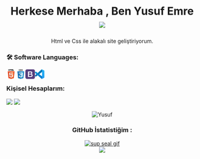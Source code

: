 <h1 align="center">Herkese Merhaba , Ben Yusuf Emre <img src="https://media.giphy.com/media/hvRJCLFzcasrR4ia7z/giphy.gif" width="30px"></h1> <p align="center">
<p align="center">
Html ve Css ile alakalı site geliştiriyorum. <br>
</p>

### 🛠 Software Languages:

<img align="left"  src="https://raw.githubusercontent.com/github/explore/80688e429a7d4ef2fca1e82350fe8e3517d3494d/topics/html/html.png" width="25" height="25" />
<img align="left" src="https://raw.githubusercontent.com/github/explore/80688e429a7d4ef2fca1e82350fe8e3517d3494d/topics/css/css.png" width="25" height="25" />
<img align="left" src="https://raw.githubusercontent.com/github/explore/80688e429a7d4ef2fca1e82350fe8e3517d3494d/topics/bootstrap/bootstrap.png" width="25" height="25" />
<img align="left" src="https://raw.githubusercontent.com/github/explore/80688e429a7d4ef2fca1e82350fe8e3517d3494d/topics/visual-studio-code/visual-studio-code.png" width="25" height="25" />
<br />
<h3>Kişisel Hesaplarım:</h3>
<p align="left">
<a href="https://www.instagram.com/yusufemreoffical_" target"blank_"><img src="https://img.shields.io/badge/INSTAGRAM%20-111111.svg?&style=for-the-badge&logo=instagram&logoColor=white"></a>
<a href="https://github.com/yusufemreACILAN" target"blank_"><img src="https://img.shields.io/badge/GitHub%20-111111.svg?&style=for-the-badge&logo=github&logoColor=white"></a>
</p>
<p align="center"> <img src="https://komarev.com/ghpvc/?username=Yusuf" alt="Yusuf" /> </p>

<h3 align="center">GitHub İstatistiğim :</h3>
<p align="center">
<a href="https://github.com/yusufemreACILAN/" target="_blank"><img alt="sup seal gif" src="https://github-readme-stats.vercel.app/api?username=yusufemreACILAN&theme=dark&show_icons=true&count_private=true&hide_border=true" /></a><br>
<a href="https://github.com/yusufemreACILAN/" target="_blank"><img src="https://github-readme-stats.vercel.app/api/top-langs/?username=yusufemreACILAN&theme=dark&count_private=true&show_icons=true&hide_border=true"/></a>
</p>



